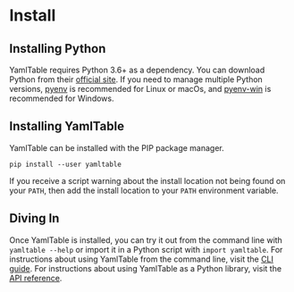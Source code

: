 # Install

## Installing Python

YamlTable requires Python 3.6+ as a dependency. You can download Python from
their [official site](https://www.python.org/downloads/). If you need to manage
multiple Python versions, [pyenv](https://github.com/pyenv/pyenv) is recommended
for Linux or macOs, and [pyenv-win](https://github.com/pyenv-win/pyenv-win) is
recommended for Windows.

## Installing YamlTable

YamlTable can be installed with the PIP package manager.

```console
pip install --user yamltable
```

If you receive a script warning about the install location not being found on
your `PATH`, then add the install location to your `PATH` environment variable.

## Diving In

Once YamlTable is installed, you can try it out from the command line with
`yamltable --help` or import it in a Python script with `import yamltable`. For
instructions about using YamlTable from the command line, visit the
[CLI guide](/api/cli.md). For instructions about using YamlTable as a Python
library, visit the [API reference](/api/index.md).
